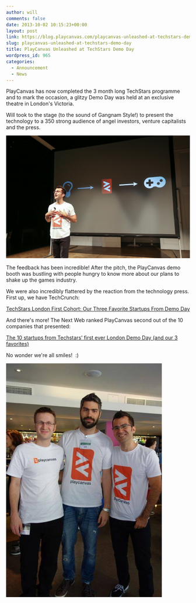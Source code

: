 ```yaml
---
author: will
comments: false
date: 2013-10-02 10:15:23+00:00
layout: post
link: https://blog.playcanvas.com/playcanvas-unleashed-at-techstars-demo-day/
slug: playcanvas-unleashed-at-techstars-demo-day
title: PlayCanvas Unleashed at TechStars Demo Day
wordpress_id: 965
categories:
  - Announcement
  - News
---
```


PlayCanvas has now completed the 3 month long TechStars programme and to mark the occasion, a glitzy Demo Day was held at an exclusive theatre in London's Victoria.

Will took to the stage (to the sound of Gangnam Style!) to present the technology to a 350 strong audience of angel investors, venture capitalists and the press.

[![playcanvas_demoday](/assets/media/playcanvas_demoday.jpg)](/assets/media/playcanvas_demoday.jpg)

The feedback has been incredible! After the pitch, the PlayCanvas demo booth was bustling with people hungry to know more about our plans to shake up the games industry.

We were also incredibly flattered by the reaction from the technology press. First up, we have TechCrunch:

[TechStars London First Cohort: Our Three Favorite Startups From Demo Day](http://techcrunch.com/2013/09/27/techstars-london-top-pick/)

And there's more! The Next Web ranked PlayCanvas second out of the 10 companies that presented:

[The 10 startups from Techstars’ first ever London Demo Day (and our 3 favorites)](http://thenextweb.com/insider/2013/09/27/the-10-techstars-demo-day-startups-and-our-3-favorites/?fromcat=all)

No wonder we're all smiles!  :)

[![team](/assets/media/team.jpg)](/assets/media/team.jpg)
